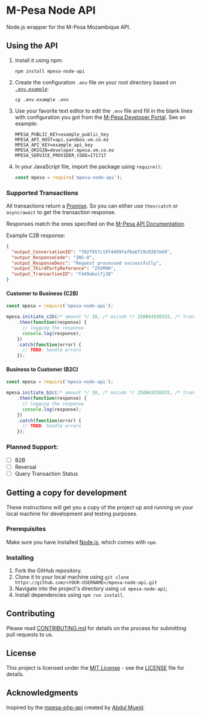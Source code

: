 # M-Pesa Node API

Node.js wrapper for the M-Pesa Mozambique API.

## Using the API

1. Install it using npm:
    ```shell
    npm install mpesa-node-api
    ```
   
1. Create the configuration `.env` file on your root directory based on [`.env.example`](.env.example):
    ```shell
    cp .env.example .env
    ```
   
1. Use your favorite text editor to edit the `.env` file and fill in the blank lines with configuration
 you got from the [M-Pesa Developer Portal](https://developer.mpesa.vm.co.mz/). See an example:
    ```shell
    MPESA_PUBLIC_KEY=example_public_key
    MPESA_API_HOST=api.sandbox.vm.co.mz
    MPESA_API_KEY=example_api_key
    MPESA_ORIGIN=developer.mpesa.vm.co.mz
    MPESA_SERVICE_PROVIDER_CODE=171717
    ``` 
   
1. In your JavaScript file, import the package using `require()`:
    ```js
    const mpesa = require('mpesa-node-api');
    ```
   
### Supported Transactions

All transactions return a [Promise](https://developer.mozilla.org/en-US/docs/Web/JavaScript/Reference/Global_Objects/Promise).
 So you can either use `then/catch` or `async/await` to get the transaction response.
 
Responses match the ones specified on the [M-Pesa API Documentation](https://developer.mpesa.vm.co.mz/apis/).

Example C2B response:

```json
{
  "output_ConversationID": "f02f957c19f4499faf6a6f19c0307e69",
  "output_ResponseCode": "INS-0",
  "output_ResponseDesc": "Request processed successfully",
  "output_ThirdPartyReference": "ZXVM9H",
  "output_TransactionID": "f449abol7j38"
}
```

#### Customer to Business (C2B)
```js
const mpesa = require('mpesa-node-api');

mpesa.initiate_c2b(/* amount */ 10, /* msisdn */ 258843330333, /* transaction ref */ 'T12344C', /*3rd party ref*/ 'ref1')
    .then(function(response) {
      // logging the response
      console.log(response);
    })
    .catch(function(error) {
      // TODO: handle errors
    });
```

#### Business to Customer (B2C)
```js
const mpesa = require('mpesa-node-api');

mpesa.initiate_b2c(/* amount */ 10, /* msisdn */ 258843330333, /* transaction ref */ 'T12344C', /*3rd party ref*/ 'ref1')
    .then(function(response) {
      // logging the response
      console.log(response);
    })
    .catch(function(error) {
      // TODO: handle errors
    });
```

### Planned Support:
- [ ] B2B
- [ ] Reversal
- [ ] Query Transaction Status

## Getting a copy for development

These instructions will get you a copy of the project up and running on
your local machine for development and testing purposes.

### Prerequisites

Make sure you have installed [Node.js](https://nodejs.org/en/), which comes with `npm`.

### Installing

1. Fork the GitHub repository.
1. Clone it to your local machine using `git clone https://github.com/<YOUR-USERNAME>/mpesa-node-api.git`
1. Navigate into the project's directory using `cd mpesa-node-api`; 
1. Install dependencies using `npm run install`.

## Contributing

Please read [CONTRIBUTING.md](CONTRIBUTING.md) for details on the process
 for submitting pull requests to us.

## License

This project is licensed under the [MIT License](LICENSE) - see the [LICENSE](LICENSE) file for
details.

## Acknowledgments

Inspired by the [mpesa-php-api](https://github.com/abdulmueid/mpesa-php-api) created by
[Abdul Mueid](https://github.com/abdulmueid/).
